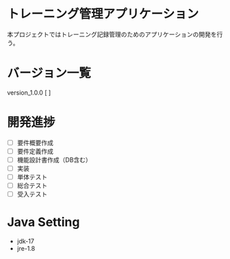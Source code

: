 # トレーニング管理アプリケーション
本プロジェクトではトレーニング記録管理のためのアプリケーションの開発を行う。  

# バージョン一覧
version_1.0.0 [ ]

# 開発進捗
- [ ] 要件概要作成
- [ ] 要件定義作成
- [ ] 機能設計書作成（DB含む）
- [ ] 実装
- [ ] 単体テスト
- [ ] 総合テスト
- [ ] 受入テスト

# Java Setting
* jdk-17
* jre-1.8

